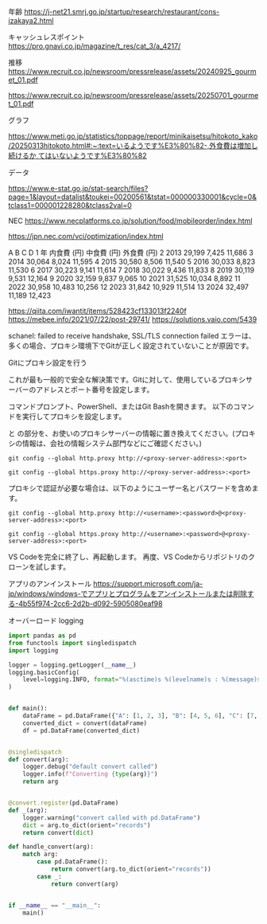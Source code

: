 

年齢
https://j-net21.smrj.go.jp/startup/research/restaurant/cons-izakaya2.html

キャッシュレスポイント
https://pro.gnavi.co.jp/magazine/t_res/cat_3/a_4217/

推移
https://www.recruit.co.jp/newsroom/pressrelease/assets/20240925_gourmet_01.pdf

https://www.recruit.co.jp/newsroom/pressrelease/assets/20250701_gourmet_01.pdf

グラフ

https://www.meti.go.jp/statistics/toppage/report/minikaisetsu/hitokoto_kako/20250313hitokoto.html#:~:text=いるようです%E3%80%82-,外食費は増加し続けるか,てはいないようです%E3%80%82

データ

https://www.e-stat.go.jp/stat-search/files?page=1&layout=datalist&toukei=00200561&tstat=000000330001&cycle=0&tclass1=000001228280&tclass2val=0

NEC
https://www.necplatforms.co.jp/solution/food/mobileorder/index.html

https://jpn.nec.com/vci/optimization/index.html




A	B	C	D
1
年	内食費 (円)	中食費 (円)	外食費 (円)
2
2013	29,199	7,425	11,686
3
2014	30,064	8,024	11,595
4
2015	30,580	8,506	11,540
5
2016	30,033	8,823	11,530
6
2017	30,223	9,141	11,614
7
2018	30,022	9,436	11,833
8
2019	30,119	9,531	12,164
9
2020	32,159	9,837	9,065
10
2021	31,525	10,034	8,892
11
2022	30,958	10,483	10,256
12
2023	31,842	10,929	11,514
13
2024	32,497	11,189	12,423






https://qiita.com/iwantit/items/528423cf133013f2240f 
https://mebee.info/2021/07/22/post-29741/ https://solutions.vaio.com/5439

schanel: failed to receive handshake, SSL/TLS connection failed エラーは、多くの場合、プロキシ環境下でGitが正しく設定されていないことが原因です。

Gitにプロキシ設定を行う

これが最も一般的で安全な解決策です。Gitに対して、使用しているプロキシサーバーのアドレスとポート番号を設定します。

コマンドプロンプト、PowerShell、またはGit Bashを開きます。
以下のコマンドを実行してプロキシを設定します。

<proxy-server-address> と <port> の部分を、お使いのプロキシサーバーの情報に置き換えてください。(プロキシの情報は、会社の情報システム部門などにご確認ください。)
```bush
git config --global http.proxy http://<proxy-server-address>:<port>
```
```bush
git config --global https.proxy http://<proxy-server-address>:<port>
```
プロキシで認証が必要な場合は、以下のようにユーザー名とパスワードを含めます。
```bush
git config --global http.proxy http://<username>:<password>@<proxy-server-address>:<port>
```
```bush
git config --global https.proxy http://<username>:<password>@<proxy-server-address>:<port>
```
VS Codeを完全に終了し、再起動します。
再度、VS Codeからリポジトリのクローンを試します。


アプリのアンインストール
https://support.microsoft.com/ja-jp/windows/windows-でアプリとプログラムをアンインストールまたは削除する-4b55f974-2cc6-2d2b-d092-5905080eaf98





オーバーロード
logging

```Python
import pandas as pd
from functools import singledispatch
import logging

logger = logging.getLogger(__name__)
logging.basicConfig(
    level=logging.INFO, format="%(asctime)s %(levelname)s : %(message)s"
)


def main():
    dataFrame = pd.DataFrame({"A": [1, 2, 3], "B": [4, 5, 6], "C": [7, 8, 9]})
    converted_dict = convert(dataFrame)
    df = pd.DataFrame(converted_dict)


@singledispatch
def convert(arg):
    logger.debug("default convert called")
    logger.info(f"Converting {type(arg)}")
    return arg


@convert.register(pd.DataFrame)
def _(arg):
    logger.warning("convert called with pd.DataFrame")
    dict = arg.to_dict(orient="records")
    return convert(dict)

def handle_convert(arg):
    match arg:
        case pd.DataFrame():
            return convert(arg.to_dict(orient="records"))
        case _:
            return convert(arg)


if __name__ == "__main__":
    main()
```

